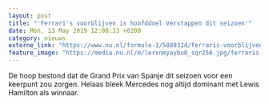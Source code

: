 ```yaml
---
layout: post
title: "'Ferrari's voorblijven is hoofddoel Verstappen dit seizoen'"
date: Mon, 13 May 2019 12:08:33 +0200
category: nieuws
externe_link: "https://www.nu.nl/formule-1/5889324/ferraris-voorblijven-is-hoofddoel-verstappen-dit-seizoen.html"
feature_image: "https://media.nu.nl/m/lerxnmyaybu0_sqr256.jpg/ferraris-voorblijven-is-hoofddoel-verstappen-dit-seizoen.jpg"
---
```


De hoop bestond dat de Grand Prix van Spanje dit seizoen voor een keerpunt zou zorgen. Helaas bleek Mercedes nog altijd dominant met Lewis Hamilton als winnaar.
